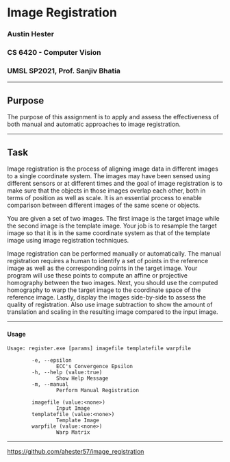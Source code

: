 # Image Registration
### Austin Hester
### CS 6420 - Computer Vision
### UMSL SP2021, Prof. Sanjiv Bhatia

----
## Purpose

The purpose of this assignment is to apply and assess the effectiveness of both manual and automatic approaches to image
registration.

----

## Task

Image registration is the process of aligning image data in different images to a single coordinate system. The images may
have been sensed using different sensors or at different times and the goal of image registration is to make sure that the objects
in those images overlap each other, both in terms of position as well as scale. It is an essential process to enable comparison
between different images of the same scene or objects.

You are given a set of two images. The first image is the target image while the second image is the template image. Your job
is to resample the target image so that it is in the same coordinate system as that of the template image using image registration
techniques.

Image registration can be performed manually or automatically. The manual registration requires a human to identify a set of
points in the reference image as well as the corresponding points in the target image. Your program will use these points to
compute an affine or projective homography between the two images. Next, you should use the computed homography to warp
the target image to the coordinate space of the reference image. Lastly, display the images side-by-side to assess the quality of
registration. Also use image subtraction to show the amount of translation and scaling in the resulting image compared to the
input image.

----

#### Usage

```
Usage: register.exe [params] imagefile templatefile warpfile

        -e, --epsilon
                ECC's Convergence Epsilon
        -h, --help (value:true)
                Show Help Message
        -m, --manual
                Perform Manual Registration

        imagefile (value:<none>)
                Input Image
        templatefile (value:<none>)
                Template Image
        warpfile (value:<none>)
                Warp Matrix

```

----

https://github.com/ahester57/image_registration
